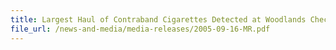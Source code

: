 ```yaml
---
title: Largest Haul of Contraband Cigarettes Detected at Woodlands Checkpoint
file_url: /news-and-media/media-releases/2005-09-16-MR.pdf
---
```

